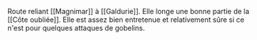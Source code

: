 Route reliant [[Magnimar]] à [[Galdurie]].
Elle longe une bonne partie de la [[Côte oubliée]].
Elle est assez bien entretenue et relativement sûre si ce n'est pour quelques attaques de gobelins.